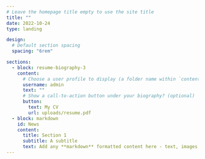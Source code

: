 ```yaml
---
# Leave the homepage title empty to use the site title
title: ""
date: 2022-10-24
type: landing

design:
  # Default section spacing
  spacing: "6rem"

sections:
  - block: resume-biography-3
    content:
      # Choose a user profile to display (a folder name within `content/authors/`)
      username: admin
      text: ""
      # Show a call-to-action button under your biography? (optional)
      button:
        text: My CV
        url: uploads/resume.pdf
  - block: markdown
    id: News
    content:
      title: Section 1
      subtitle: A subtitle
      text: Add any **markdown** formatted content here - text, images, videos, galleries - and even HTML code!
---
```

